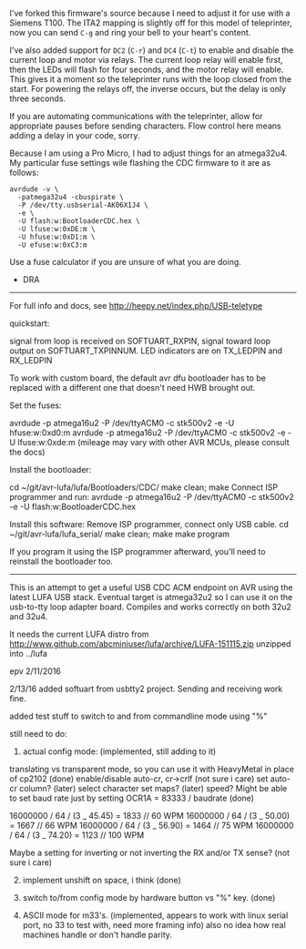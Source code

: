 I've forked this firmware's source because I need to adjust it for use
with a Siemens T100. The ITA2 mapping is slightly off for this model
of teleprinter, now you can send `C-g` and ring your bell to your heart's content.

I've also added support for `DC2` (`C-r`) and `DC4` (`C-t`) to enable
and disable the current loop and motor via relays. The current loop relay
will enable first, then the LEDs will flash for four seconds, and the
motor relay will enable. This gives it a moment so the teleprinter
runs with the loop closed from the start. For powering the relays off,
the inverse occurs, but the delay is only three seconds.

If you are automating communications with the teleprinter, allow for
appropriate pauses before sending characters. Flow control here means
adding a delay in your code, sorry.

Because I am using a Pro Micro, I had to adjust things for an atmega32u4.
My particular fuse settings wile flashing the CDC firmware to it are as
follows:

    avrdude -v \
      -patmega32u4 -cbuspirate \
      -P /dev/tty.usbserial-AK06X1J4 \
      -e \
      -U flash:w:BootloaderCDC.hex \
      -U lfuse:w:0xDE:m \
      -U hfuse:w:0xD1:m \
      -U efuse:w:0xC3:m

Use a fuse calculator if you are unsure of what you are doing.

- DRA

--------------

For full info and docs, see http://heepy.net/index.php/USB-teletype

quickstart:

signal from loop is received on SOFTUART_RXPIN, signal toward loop output on
SOFTUART_TXPINNUM. LED indicators are on TX_LEDPIN and RX_LEDPIN

To work with custom board, the default avr dfu bootloader has to be replaced
with a different one that doesn't need HWB brought out.

Set the fuses:

avrdude -p atmega16u2 -P /dev/ttyACM0 -c stk500v2 -e -U hfuse:w:0xd0:m
avrdude -p atmega16u2 -P /dev/ttyACM0 -c stk500v2 -e -U lfuse:w:0xde:m
(mileage may vary with other AVR MCUs, please consult the docs)

Install the bootloader:

cd ~/git/avr-lufa/lufa/Bootloaders/CDC/
make clean; make
Connect ISP programmer and run:
avrdude -p atmega16u2 -P /dev/ttyACM0 -c stk500v2 -e -U flash:w:BootloaderCDC.hex

Install this software:
Remove ISP programmer, connect only USB cable.
cd ~/git/avr-lufa/lufa_serial/
make clean; make
make program

If you program it using the ISP programmer afterward, you'll need to reinstall the
bootloader too.

---

This is an attempt to get a useful USB CDC ACM endpoint on AVR using the
latest LUFA USB stack. Eventual target is atmega32u2 so I can use it on the
usb-to-tty loop adapter board. Compiles and works correctly on both 32u2 and 32u4.

It needs the current LUFA distro from
http://www.github.com/abcminiuser/lufa/archive/LUFA-151115.zip
unzipped into ../lufa

epv 2/11/2016

2/13/16
added softuart from usbtty2 project.
Sending and receiving work fine.

added test stuff to switch to and from commandline mode using "%"

still need to do:

1. actual config mode: (implemented, still adding to it)

translating vs transparent mode, so you can use it with HeavyMetal in place of cp2102 (done)
enable/disable auto-cr, cr->crlf (not sure i care)
set auto-cr column? (later)
select character set maps? (later)
speed? Might be able to set baud rate just by setting OCR1A = 83333 / baudrate (done)

16000000 / 64 / (3 _ 45.45) = 1833 // 60 WPM
16000000 / 64 / (3 _ 50.00) = 1667 // 66 WPM
16000000 / 64 / (3 _ 56.90) = 1464 // 75 WPM
16000000 / 64 / (3 _ 74.20) = 1123 // 100 WPM

Maybe a setting for inverting or not inverting the RX and/or TX sense? (not sure i care)

2. implement unshift on space, i think (done)

3. switch to/from config mode by hardware button vs "%" key. (done)

4. ASCII mode for m33's. (implemented, appears to work with linux serial port, no 33 to test with, need more framing info)
   also no idea how real machines handle or don't handle parity.
